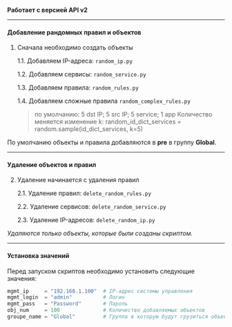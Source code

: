 **Работает с версией API v2**

---

#### Добавление рандомных правил и объектов

1. Сначала необходимо создать объекты

    1.1. Добавляем IP-адреса: `random_ip.py`
    
    1.2. Добавляем сервисы: `random_service.py`
    
    1.3. Добавляем правила: `random_rules.py`

    1.4. Добавляем сложные правила `random_complex_rules.py`
    > по умолчанию: 5 dst IP;   5 src IP;    5 service;    1 app
    Количество меняется изменение k:
    random_id_dict_services = random.sample(id_dict_services, k=5)


По умолчанию объекты и правила добавляются в **pre** в группу **Global**.

---

#### Удаление объектов и правил

2. Удаление начинается с удаления правил

    2.1. Удаление правил: `delete_random_rules.py`
    
    2.2. Удаление сервисов: `delete_random_service.py`
    
    2.3. Удаление IP-адресов: `delete_random_ip.py`

*Удаляются только объекты, которые были созданы скриптом.*

---

#### Установка значений

Перед запуском скриптов необходимо установить следующие значения:

```python
mgmt_ip     = "192.168.1.100"  # IP-адрес системы управления
mgmt_login  = "admin"          # Логин
mgmt_pass   = "Password"       # Пароль
obj_num     = 100              # Количество добавляемых объектов
groupe_name = "Global"         # Группа в которую будут грузиться объекты и правила. Надо учитывать что правила должны грузиться в группу где созданы объекты
```
